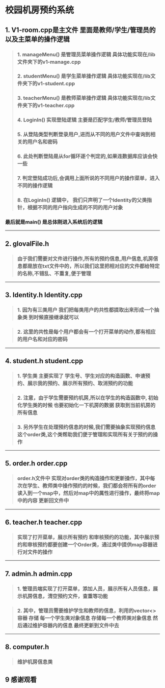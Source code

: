 <!--
 * @Author: zqc
 * @Date: 2022-06-02 09:43:51
 * @LastEditTime: 2022-06-03 09:09:46
 * @LastEditors: zqc
 * @Description: zqc's file configuration
 * @FilePath: \undefinede:\vscpp\HeiMa\README.md
 * @version: 1.0
-->
# 校园机房预约系统

## 1. V1-room.cpp是主文件 里面是教师/学生/管理员的 以及主菜单的操作逻辑

> ### 1. manageMenu() 是管理员菜单操作逻辑 具体功能实现在/lib文件夹下的v1-manage.cpp
> ### 2. studentMenu() 是学生菜单操作逻辑  具体功能实现在/lib文件夹下的v1-student.cpp
> ### 3. teacherMenu() 是教师菜单操作逻辑  具体功能实现在/lib文件夹下的v1-teacher.cpp
> ### 4. LoginIn() 实现登陆逻辑  主要是匹配学生/教师/管理员登陆
> ### 5. 从登陆类型判断登录用户,进而从不同的用户文件中查询到相关的用户名和密码
> ### 6. 此处判断登陆是从for循环逐个判定的,如果连数据库应该会快一些
> ### 7. 判定登陆成功后,会调用上面所说的不同用户的操作菜单，进入不同的操作逻辑
> ### 8. 在LoginIn() 逻辑中， 我们只声明了一个Identity的父类指针，根据不同的用户指向生成的不同的用户对象

### 最后就是main() 是总体刚进入系统后的逻辑

******
## 2. glovalFile.h
> ### 由于我们需要对文件进行操作,所有的预约信息,用户信息,机房信息都是放在txt文件中的，所以我们这里把相对应的文件都给特定的名称,不错乱、不重复,便于管理
******
## 3. Identity.h Identity.cpp

> ### 1. 因为有三类用户 我们把每类用户的共性都提取出来形成一个抽象类  到时候直接继承就可以

> ### 2. 这里的共性是每个用户都会有一个打开菜单的动作,都有相应的用户名和对应的密码
******
## 4. student.h student.cpp

> ### 1. 学生类 主要实现了 学生号、学生对应的构造函数、申请预约、展示我的预约、展示所有预约、取消预约的功能

> ### 2. 注意，由于学生需要预约机房,所以在学生的构造函数中, 初始化学生类的时候 也要初始化一下机房的数据 获取到当前机房的所有信息

> ### 3. 另外学生在处理预约信息的时候,我们需要抽象实现预约信息这个order类,这个类帮助我们便于管理和实现所有关于预约的操作
******
## 5. order.h order.cpp

> ### order.h文件中 实现对order类的构造操作和更新操作，其中每次在学生、教师类中操作预约的时候，我们都会将所有的order读入到一个map中，然后对map中的属性进行操作，最终将map中的内容 更新回文件中
******
## 6. teacher.h teacher.cpp

> ### 实现了打开菜单，展示所有预约 和审核预约的功能，其中展示预约和审核预约都要创建一个Order类，通过类中提供map容器进行对文件的操作
******
## 7. admin.h admin.cpp

> ###  1. 管理员端实现了打开菜单，添加人员，展示所有人员信息，展示机房信息，清空预约文件，查重等功能

> ### 2. 其中，管理员需要维护学生和教师的信息，利用的vector<>容器 存储 每一个学生类对象信息 存储每一个教师类对象信息 然后通过维护容器内的信息 最终更新到文件中去
******
## 8. computer.h
> ### 维护机房信息类

## 9 感谢观看